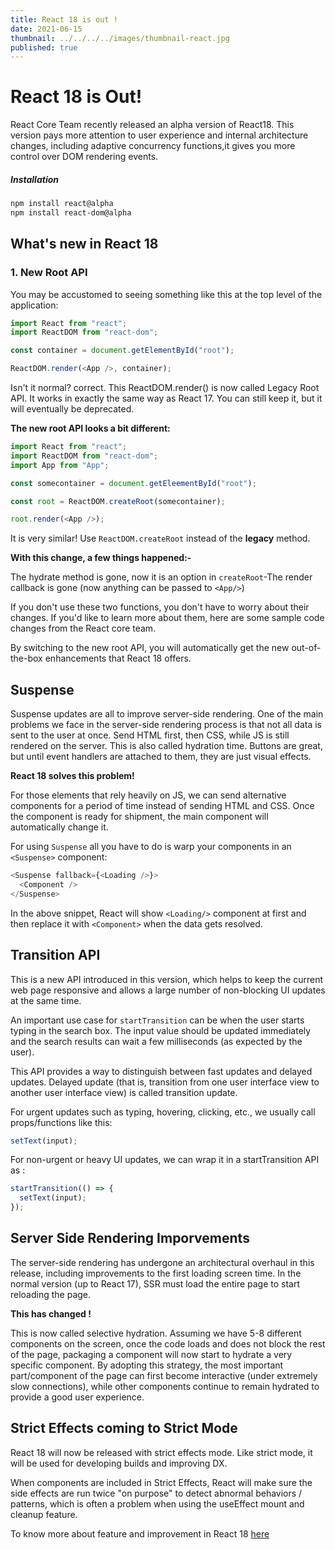 ```yaml
---
title: React 18 is out !
date: 2021-06-15
thumbnail: ../../../../images/thumbnail-react.jpg
published: true
---
```


# React 18 is Out!

React Core Team recently released an alpha version of React18. This version pays more attention to user experience and internal architecture changes, including adaptive concurrency functions,it gives you more control over DOM rendering events.

##### Installation

```bash
npm install react@alpha
npm install react-dom@alpha
```

## What's new in React 18

### 1. New Root API

You may be accustomed to seeing something like this at the top level of the application:

```javascript
import React from "react";
import ReactDOM from "react-dom";

const container = document.getElementById("root");

ReactDOM.render(<App />, container);
```

Isn't it normal? correct. This ReactDOM.render() is now called Legacy Root API. It works in exactly the same way as React 17. You can still keep it, but it will eventually be deprecated.

**The new root API looks a bit different:**

```javascript
import React from "react";
import ReactDOM from "react-dom";
import App from "App";

const somecontainer = document.getEleementById("root");

const root = ReactDOM.createRoot(somecontainer);

root.render(<App />);
```

It is very similar! Use `ReactDOM.createRoot` instead of the **legacy** method.

**With this change, a few things happened:-**

The hydrate method is gone, now it is an option in `createRoot`-The render callback is gone (now anything can be passed to `<App/>`)

If you don't use these two functions, you don't have to worry about their changes. If you'd like to learn more about them, here are some sample code changes from the React core team.

By switching to the new root API, you will automatically get the new out-of-the-box enhancements that React 18 offers.

## Suspense

Suspense updates are all to improve server-side rendering. One of the main problems we face in the server-side rendering process is that not all data is sent to the user at once. Send HTML first, then CSS, while JS is still rendered on the server. This is also called hydration time. Buttons are great, but until event handlers are attached to them, they are just visual effects.

**React 18 solves this problem!**

For those elements that rely heavily on JS, we can send alternative components for a period of time instead of sending HTML and CSS. Once the component is ready for shipment, the main component will automatically change it.

For using `Suspense` all you have to do is warp your components in an `<Suspense>` component:

```javascript
<Suspense fallback={<Loading />}>
  <Component />
</Suspense>
```

In the above snippet, React will show `<Loading/>` component at first and then replace it with `<Component>` when the data gets resolved.

## Transition API

This is a new API introduced in this version, which helps to keep the current web page responsive and allows a large number of non-blocking UI updates at the same time.

An important use case for `startTransition` can be when the user starts typing in the search box. The input value should be updated immediately and the search results can wait a few milliseconds (as expected by the user).

This API provides a way to distinguish between fast updates and delayed updates.
Delayed update (that is, transition from one user interface view to another user interface view) is called transition update.

For urgent updates such as typing, hovering, clicking, etc., we usually call props/functions like this:

```javascript
setText(input);
```

For non-urgent or heavy UI updates, we can wrap it in a startTransition API as :

```javascript
startTransition(() => {
  setText(input);
});
```

## Server Side Rendering Imporvements

The server-side rendering has undergone an architectural overhaul in this release, including improvements to the first loading screen time.
In the normal version (up to React 17), SSR must load the entire page to start reloading the page.

**This has changed !**

This is now called selective hydration. Assuming we have 5-8 different components on the screen, once the code loads and does not block the rest of the page, packaging a component will now start to hydrate a very specific component. By adopting this strategy, the most important part/component of the page can first become interactive (under extremely slow connections), while other components continue to remain hydrated to provide a good user experience.

## Strict Effects coming to Strict Mode

React 18 will now be released with strict effects mode. Like strict mode, it will be used for developing builds and improving DX.

When components are included in Strict Effects, React will make sure the side effects are run twice "on purpose" to detect abnormal behaviors / patterns, which is often a problem when using the useEffect mount and cleanup feature.

To know more about feature and improvement in React 18 [here](https://reactjs.org/blog/2021/06/08/the-plan-for-react-18.html)
